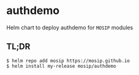 # authdemo

Helm chart to deploy authdemo for `MOSIP` modules

## TL;DR

```console
$ helm repo add mosip https://mosip.github.io
$ helm install my-release mosip/authdemo
```
